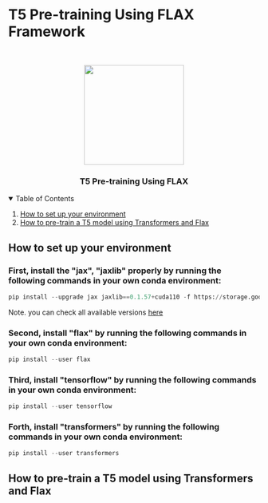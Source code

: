 # T5 Pre-training Using FLAX Framework
<!-- PROJECT LOGO -->
<br />
<p align="center">
    <img src="logo/flax_logo.png" width="200" height="200">
  </a>
  <h3 align="center">T5 Pre-training Using FLAX</h3>
  <p align="center">
  </p>
</p>

<!-- Table of contents -->
<details open="open">
  <summary>Table of Contents</summary>
  <ol>
    <li>
      <a href="#how-to-set-up-your-environment">How to set up your environment</a>
    </li>
    <li>
      <a href="#how-to-pre-train-a-t5-model-using-transformers-and-flax">How to pre-train a T5 model using Transformers and Flax</a>
    </li>
  </ol>
</details>

## How to set up your environment
### First, install the "jax", "jaxlib" properly by running the following commands in your own conda environment:
```python
pip install --upgrade jax jaxlib==0.1.57+cuda110 -f https://storage.googleapis.com/jax-releases/jax_releases.html
```
Note. you can check all available versions [here](https://storage.googleapis.com/jax-releases/jax_releases.html)

### Second, install "flax" by running the following commands in your own conda environment:
```python
pip install --user flax
```
  
### Third, install "tensorflow" by running the following commands in your own conda environment:
```python
pip install --user tensorflow
```

### Forth, install "transformers" by running the following commands in your own conda environment:
```python
pip install --user transformers
```

## How to pre-train a T5 model using Transformers and Flax
